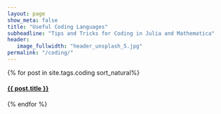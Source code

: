 ```yaml
---
layout: page
show_meta: false
title: "Useful Coding Languages"
subheadline: "Tips and Tricks for Coding in Julia and Mathematica"
header:
   image_fullwidth: "header_unsplash_5.jpg"
permalink: "/coding/"
---
```

<div>
    {% for post in site.tags.coding sort_natural%}
    <h4><a href="{{ site.url }}{{ site.baseurl }}{{ post.url }}">{{ post.title }}</a></h4>
    {% endfor %}
</div>